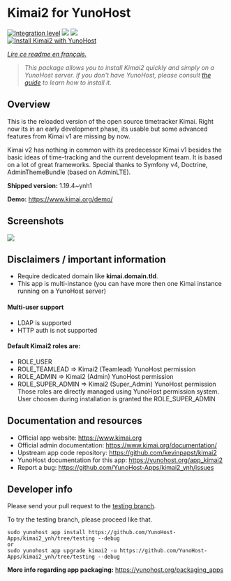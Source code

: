 <!--
N.B.: This README was automatically generated by https://github.com/YunoHost/apps/tree/master/tools/README-generator
It shall NOT be edited by hand.
-->

# Kimai2 for YunoHost

[![Integration level](https://dash.yunohost.org/integration/kimai2.svg)](https://dash.yunohost.org/appci/app/kimai2) ![](https://ci-apps.yunohost.org/ci/badges/kimai2.status.svg) ![](https://ci-apps.yunohost.org/ci/badges/kimai2.maintain.svg)  
[![Install Kimai2 with YunoHost](https://install-app.yunohost.org/install-with-yunohost.svg)](https://install-app.yunohost.org/?app=kimai2)

*[Lire ce readme en français.](./README_fr.md)*

> *This package allows you to install Kimai2 quickly and simply on a YunoHost server.
If you don't have YunoHost, please consult [the guide](https://yunohost.org/#/install) to learn how to install it.*

## Overview

This is the reloaded version of the open source timetracker Kimai. Right now its in an early development phase, its usable but some advanced features from Kimai v1 are missing by now.

Kimai v2 has nothing in common with its predecessor Kimai v1 besides the basic ideas of time-tracking and the current development team. It is based on a lot of great frameworks. Special thanks to Symfony v4, Doctrine, AdminThemeBundle (based on AdminLTE).


**Shipped version:** 1.19.4~ynh1

**Demo:** https://www.kimai.org/demo/

## Screenshots

![](./doc/screenshots/screenshot1.png)

## Disclaimers / important information

- Require dedicated domain like **kimai.domain.tld**.
- This app is multi-instance (you can have more then one Kimai instance running on a YunoHost server)

#### Multi-user support

- LDAP is supported
- HTTP auth is not supported

#### Default Kimai2 roles are:
- ROLE_USER
- ROLE_TEAMLEAD => Kimai2 (Teamlead) YunoHost permission
- ROLE_ADMIN => Kimai2 (Admin) YunoHost permission
- ROLE_SUPER_ADMIN => Kimai2 (Super_Admin) YunoHost permission
Those roles are directly managed using YunoHost permission system. User choosen during installation is granted the ROLE_SUPER_ADMIN

## Documentation and resources

* Official app website: https://www.kimai.org
* Official admin documentation: https://www.kimai.org/documentation/
* Upstream app code repository: https://github.com/kevinpapst/kimai2
* YunoHost documentation for this app: https://yunohost.org/app_kimai2
* Report a bug: https://github.com/YunoHost-Apps/kimai2_ynh/issues

## Developer info

Please send your pull request to the [testing branch](https://github.com/YunoHost-Apps/kimai2_ynh/tree/testing).

To try the testing branch, please proceed like that.
```
sudo yunohost app install https://github.com/YunoHost-Apps/kimai2_ynh/tree/testing --debug
or
sudo yunohost app upgrade kimai2 -u https://github.com/YunoHost-Apps/kimai2_ynh/tree/testing --debug
```

**More info regarding app packaging:** https://yunohost.org/packaging_apps